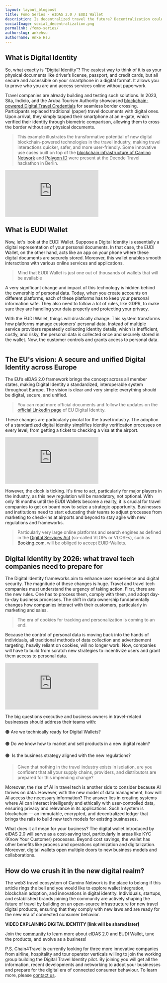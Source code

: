 ```yaml
---
layout: layout_blogpost
title: Fomo Series - eIDAS 2.0 / EUDI Wallet
description: Is decentralized travel the future? Decentralization could disrupt the travel industry as we know it. Learn how to leverage it to your advantage.
socialImage: social_decentralization.png
permalink: /fomo-series/
authorslug: ankehsu
authorname: Anke Hsu
---
```


## What is Digital Identity

So, what exactly is “Digital Identity”? The easiest way to think of it is as your physical documents like driver’s license, passport, and credit cards, but all secure and accessible on your smartphone in a digital format. It allows you to prove who you are and access services online without paperwork.

Travel companies are already building and testing such solutions. In 2023, Sita, Indicio, and the Aruba Tourism Authority showcased [blockchain-powered Digital Travel Credentials](https://www.phocuswire.com/after-successful-test-sita-indicio-advance-digital-travel-id) for seamless border crossing. Participants replaced traditional (paper) travel documents with digital ones. Upon arrival, they simply tapped their smartphone at an e-gate, which verified their identity through biometric comparison, allowing them to cross the border without any physical documents.

> This example illustrates the transformative potential of new digital blockchain-powered technologies in the travel industry, making travel interactions quicker, safer, and more user-friendly. Some innovative use cases built on top of the [blockchain infrastructure of Camino Network](https://www.notion.so/3d097523b1ee454c9db8cbdf8c594205?pvs=21) and [Polygon ID](https://devs.polygonid.com/) were present at the Decode Travel hackathon in Berlin.

<div class="max-w-screen-md mx-auto">
<div class="video-container">
<iframe src="https://www.youtube-nocookie.com/embed/dTdjPTaAato" title="YouTube video player" frameborder="0" allow="accelerometer; autoplay; clipboard-write; encrypted-media; gyroscope; picture-in-picture" allowfullscreen></iframe>
</div>
</div>

## What is EUDI Wallet

Now, let's look at the EUDI Wallet. Suppose a Digital Identity is essentially a digital representation of your personal documents. In that case, the EUDI Wallet, on the other hand, acts like an app on your phone where these digital documents are securely stored. Moreover, this wallet enables smooth interactions with various online services and applications.

> Mind that EUDI Wallet is just one out of thousands of wallets that will be available

A very significant change and impact of this technology is hidden behind the ownership of personal data. Today, when you create accounts on different platforms, each of these platforms has to keep your personal information safe. They also need to follow a lot of rules, like GDPR, to make sure they are handling your data properly and protecting your privacy.

With the EUDI Wallet, things will drastically change. This system transforms how platforms manage customers' personal data. Instead of multiple service providers repeatedly collecting identity details, which is inefficient, costly, and risky, the personal data is collected once and securely stored in the wallet. Now, the customer controls and grants access to personal data.

<img class="border border-gray-200 rounded-lg" src="/img/fomo-series-img-01.png" alt="">

## **The EU's vision: A secure and unified Digital Identity across Europe**

The EU’s eIDAS 2.0 framework brings the concept across all member states, making Digital Identity a standardized, interoperable system throughout Europe. The vision is clear and very simple: everything should be digital, secure, and unified. 

> You can read more official documents and follow the updates on the [official LinkedIn page](https://www.linkedin.com/company/eu-digital-identity-wallet/posts/?feedView=all) of EU Digital Identity.
> 

These changes are particularly pivotal for the travel industry. The adoption of a standardized digital identity simplifies identity verification processes on every level, from getting a ticket to checking a visa at the airport.

<div class="max-w-screen-md mx-auto">
<div class="video-container">
<iframe src="https://www.youtube-nocookie.com/embed/AynHulTaafk" title="YouTube video player" frameborder="0" allow="accelerometer; autoplay; clipboard-write; encrypted-media; gyroscope; picture-in-picture" allowfullscreen></iframe>
</div>
</div>

However, the clock is ticking. It's time to act, particularly for major players in the industry, as this new regulation will be mandatory, not optional. With only 18 months until the EUDI Wallets become a reality, it is crucial for travel companies to get on board now to seize a strategic opportunity. Businesses and institutions need to start educating their teams to adjust processes from marketing to check-ins at airports and beyond to stay agile with new regulations and frameworks.

> Particularly very large online platforms and search engines as defined in the [Digital Services Act](https://ec.europa.eu/commission/presscorner/detail/de/IP_23_2413) (so-called VLOPs or VLOSEs), such as [Booking.com](http://Booking.com), will be obliged to accept EUID-Wallets.
> 

## Digital Identity by 2026: what travel tech companies need to prepare for

The Digital Identity frameworks aim to enhance user experience and digital security. The magnitude of these changes is huge. Travel and travel tech companies must understand the urgency of taking action. First, there are the new rules. One has to process them, comply with them, and adopt day-to-day business processes. The shift in data ownership fundamentally changes how companies interact with their customers, particularly in marketing and sales.

> The era of cookies for tracking and personalization is coming to an end.
> 

Because the control of personal data is moving back into the hands of individuals, all traditional methods of data collection and advertisement targeting, heavily reliant on cookies, will no longer work. Now, companies will have to build from scratch new strategies to incentivize users and grant them access to personal data. 

<div class="max-w-screen-md mx-auto">
<div class="video-container">
<iframe src="https://www.youtube-nocookie.com/embed/lz1mlL_MRPo" title="YouTube video player" frameborder="0" allow="accelerometer; autoplay; clipboard-write; encrypted-media; gyroscope; picture-in-picture" allowfullscreen></iframe>
</div>
</div>

The big questions executive and business owners in travel-related businesses should address their teams with: 

🟠 Are we technically ready for Digital Wallets? 

🟠 Do we know how to market and sell products in a new digital realm?

🟠  Is the business strategy aligned with the new regulations?

> Given that nothing in the travel industry exists in isolation, are you confident that all your supply chains, providers, and distributors are prepared for this impending change?
> 

Moreover, the rise of AI in travel tech is another side to consider because AI thrives on data. However, with the new model of data management, how will AI access the necessary information? The answer lies in creating systems where AI can interact intelligently and ethically with user-controlled data, ensuring privacy and relevance in its applications. Such a system is blockchain — an immutable, encrypted, and decentralized ledger that brings the rails to build new tech models for existing businesses.

What does it all mean for your business? The digital wallet introduced by eIDAS 2.0 will serve as a cost-saving tool, particularly in areas like KYC (Know Your Customer) processes. Beyond cost savings, the wallet has other benefits like process and operations optimization and digitalization. Moreover, digital wallets open multiple doors to new business models and collaborations.

## How do we crush it in the new digital realm?

The web3 travel ecosystem of Camino Network is the place to belong if this article rings the bell and you would like to explore wallet integration, blockchain adoption, and innovations in digital identity. Individuals, startups, and established brands joining the community are actively shaping the future of travel by building on an open-source infrastructure for new travel digital products, ensuring that they comply with new laws and are ready for the new era of connected consumer behavior. 

**VIDEO EXPLAINING DIGITAL IDENTITY [link will be shared later]**

Join the [community](https://camino.network/validators/) to learn more about eIDAS 2.0 and EUDI Wallet, tune the products, and evolve as a business! 

P.S. Chain4Travel is currently looking for three more innovative companies from airline, hospitality and tour operator verticals willing to join the working group building the Digital Travel Identity pilot. By joining you will get all the information, recent developments and networking to adopt your businesses and prepare for the digital era of connected consumer behaviour. To learn more, please [contact us](https://chain4travel.com/contact/).
